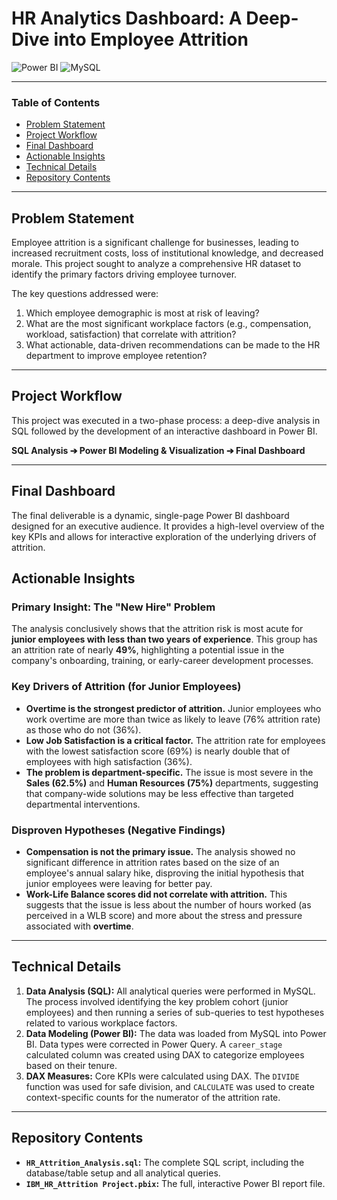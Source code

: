 # HR Analytics Dashboard: A Deep-Dive into Employee Attrition

![Power BI](https://img.shields.io/badge/Power%20BI-F2C811?style=for-the-badge&logo=powerbi&logoColor=black)
![MySQL](https://img.shields.io/badge/MySQL-005C84?style=for-the-badge&logo=mysql&logoColor=white)

---

### Table of Contents
* [Problem Statement](#problem-statement)
* [Project Workflow](#project-workflow)
* [Final Dashboard](#final-dashboard)
* [Actionable Insights](#actionable-insights)
* [Technical Details](#technical-details)
* [Repository Contents](#repository-contents)

---

## Problem Statement

Employee attrition is a significant challenge for businesses, leading to increased recruitment costs, loss of institutional knowledge, and decreased morale. This project sought to analyze a comprehensive HR dataset to identify the primary factors driving employee turnover.

The key questions addressed were:
1.  Which employee demographic is most at risk of leaving?
2.  What are the most significant workplace factors (e.g., compensation, workload, satisfaction) that correlate with attrition?
3.  What actionable, data-driven recommendations can be made to the HR department to improve employee retention?

---

## Project Workflow
This project was executed in a two-phase process: a deep-dive analysis in SQL followed by the development of an interactive dashboard in Power BI.

**SQL Analysis ➔ Power BI Modeling & Visualization ➔ Final Dashboard**

---

## Final Dashboard
The final deliverable is a dynamic, single-page Power BI dashboard designed for an executive audience. It provides a high-level overview of the key KPIs and allows for interactive exploration of the underlying drivers of attrition.


## Actionable Insights

### Primary Insight: The "New Hire" Problem
The analysis conclusively shows that the attrition risk is most acute for **junior employees with less than two years of experience**. This group has an attrition rate of nearly **49%**, highlighting a potential issue in the company's onboarding, training, or early-career development processes.

### Key Drivers of Attrition (for Junior Employees)
* **Overtime is the strongest predictor of attrition.** Junior employees who work overtime are more than twice as likely to leave (76% attrition rate) as those who do not (36%).
* **Low Job Satisfaction is a critical factor.** The attrition rate for employees with the lowest satisfaction score (69%) is nearly double that of employees with high satisfaction (36%).
* **The problem is department-specific.** The issue is most severe in the **Sales (62.5%)** and **Human Resources (75%)** departments, suggesting that company-wide solutions may be less effective than targeted departmental interventions.

### Disproven Hypotheses (Negative Findings)
* **Compensation is not the primary issue.** The analysis showed no significant difference in attrition rates based on the size of an employee's annual salary hike, disproving the initial hypothesis that junior employees were leaving for better pay.
* **Work-Life Balance scores did not correlate with attrition.** This suggests that the issue is less about the number of hours worked (as perceived in a WLB score) and more about the stress and pressure associated with **overtime**.

---

## Technical Details

1.  **Data Analysis (SQL):** All analytical queries were performed in MySQL. The process involved identifying the key problem cohort (junior employees) and then running a series of sub-queries to test hypotheses related to various workplace factors.
2.  **Data Modeling (Power BI):** The data was loaded from MySQL into Power BI. Data types were corrected in Power Query. A `career_stage` calculated column was created using DAX to categorize employees based on their tenure.
3.  **DAX Measures:** Core KPIs were calculated using DAX. The `DIVIDE` function was used for safe division, and `CALCULATE` was used to create context-specific counts for the numerator of the attrition rate.

---

## Repository Contents
* **`HR_Attrition_Analysis.sql`:** The complete SQL script, including the database/table setup and all analytical queries.
* **`IBM_HR_Attrition Project.pbix`:** The full, interactive Power BI report file.
